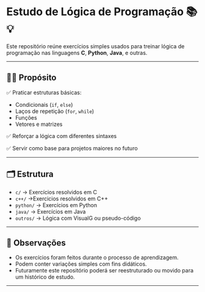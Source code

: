 # Estudo de Lógica de Programação 📚💡

Este repositório reúne exercícios simples usados para treinar lógica de programação nas linguagens **C**, **Python**, **Java**, e outras.

---

## 👨‍💻 Propósito

✅ Praticar estruturas básicas:
- Condicionais (`if`, `else`)
- Laços de repetição (`for`, `while`)
- Funções
- Vetores e matrizes

✅ Reforçar a lógica com diferentes sintaxes

✅ Servir como base para projetos maiores no futuro

---

## 🗂️ Estrutura

- `c/` → Exercícios resolvidos em C
- `c++/` →Exercicios resolvidos em C++
- `python/` → Exercícios em Python
- `java/` → Exercícios em Java
- `outros/` → Lógica com VisualG ou pseudo-código

---

## 📌 Observações

- Os exercícios foram feitos durante o processo de aprendizagem.
- Podem conter variações simples com fins didáticos.
- Futuramente este repositório poderá ser reestruturado ou movido para um histórico de estudo.

---

